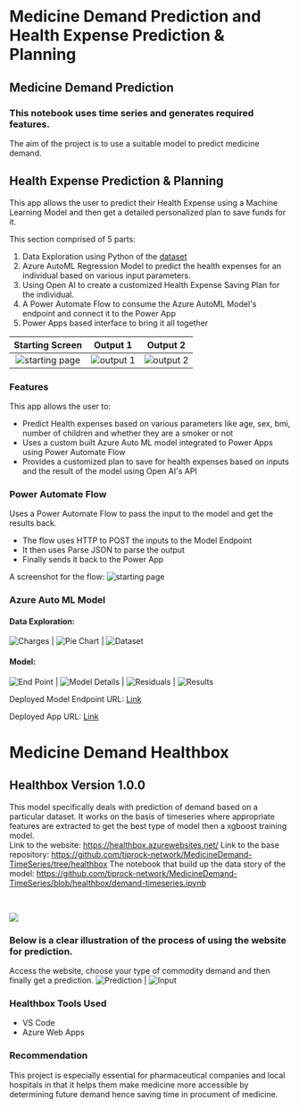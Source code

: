 # Medicine Demand Prediction and Health Expense Prediction & Planning
## Medicine Demand Prediction
### This notebook uses time series and generates required features.
The aim of the project is to use a suitable model to predict medicine demand.

## Health Expense Prediction & Planning
This app allows the user to predict their Health Expense using a Machine Learning Model and then get a detailed personalized plan to save funds for it.

This section comprised of 5 parts:
1. Data Exploration using Python of the [dataset](https://www.kaggle.com/datasets/mirichoi0218/insurance)
2. Azure AutoML Regression Model to predict the health expenses for an individual based on various input parameters.
3. Using Open AI to create a customized Health Expense Saving Plan for the individual.
4. A Power Automate Flow to consume the Azure AutoML Model's endpoint and connect it to the Power App
5. Power Apps based interface to bring it all together

|Starting Screen|Output 1 |Output 2 |
:-------------------------:|:-------------------------:|:-------------------------:
![starting page](assets/startScreen.jpg) | ![output 1](assets/output1.jpg) | ![output 2](assets/output2.jpg)

### Features
This app allows the user to:
* Predict Health expenses based on various parameters like age, sex, bmi, number of children and whether they are a smoker or not
* Uses a custom built Azure Auto ML model integrated to Power Apps using Power Automate Flow
* Provides a customized plan to save for health expenses based on inputs and the result of the model using Open AI's API

### Power Automate Flow
Uses a Power Automate Flow to pass the input to the model and get the results back.

* The flow uses HTTP to POST the inputs to the Model Endpoint
* It then uses Parse JSON to parse the output
* Finally sends it back to the Power App

A screenshot for the flow:
![starting page](assets/PowerAutomateFlow.jpg)

### Azure Auto ML Model

#### Data Exploration:
![Charges](assets/charges.png) | ![Pie Chart](assets/piechart.png) | ![Dataset](assets/dataset.jpg)

#### Model:
![End Point](assets/endpoint.jpg) | ![Model Details](assets/modeldetails.jpg) | ![Residuals](assets/residuals.jpg) | ![Results](assets/results.jpg)

Deployed Model Endpoint URL: [Link](http://c692c678-bd90-41d8-ac5f-5d1d140d196e.centralindia.azurecontainer.io/score)

Deployed App URL: [Link](https://apps.powerapps.com/play/e/cf46801e-aa6d-4a32-a161-692e900c34cc/a/6f7695e5-11d7-4fa1-96e9-bd0aae6bd6f7?tenantId=84c31ca0-ac3b-4eae-ad11-519d80233e6f)

# Medicine Demand Healthbox
## Healthbox Version 1.0.0
This model specifically deals with prediction of demand based on a particular dataset. It works on the basis of timeseries where appropriate features are extracted to get the best type of model then a xgboost training model.
<br>
Link to the website: https://healthbox.azurewebsites.net/
Link to the base repository: https://github.com/tiprock-network/MedicineDemand-TimeSeries/tree/healthbox
The notebook that build up the data story of the model: https://github.com/tiprock-network/MedicineDemand-TimeSeries/blob/healthbox/demand-timeseries.ipynb

<br>

![](https://github.com/tiprock-network/MedicineDemand-TimeSeries/blob/main/assets/homehealthbx.png?raw=true)

### Below is a clear illustration of the process of using the website for prediction.

Access the website, choose your type of commodity demand and then finally get a prediction.
![Prediction](https://github.com/tiprock-network/MedicineDemand-TimeSeries/blob/main/assets/prediction.png?raw=true) | ![Input](https://github.com/tiprock-network/MedicineDemand-TimeSeries/blob/main/assets/entry.png?raw=true)

### Healthbox Tools Used

* VS Code
* Azure Web Apps

### Recommendation
This project is especially essential for pharmaceutical companies and local hospitals in that it helps them make medicine more accessible by determining future demand hence saving time in procument of medicine.
